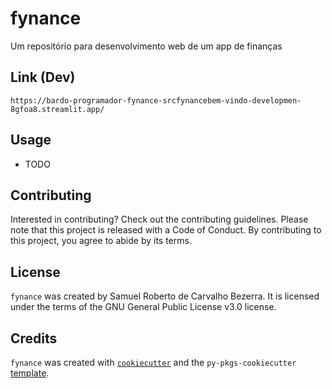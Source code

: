# fynance

Um repositório para desenvolvimento web de um app de finanças

## Link (Dev)

```
https://bardo-programador-fynance-srcfynancebem-vindo-developmen-8gfoa8.streamlit.app/
```

## Usage

- TODO

## Contributing

Interested in contributing? Check out the contributing guidelines. Please note that this project is released with a Code of Conduct. By contributing to this project, you agree to abide by its terms.

## License

`fynance` was created by Samuel Roberto de Carvalho Bezerra. It is licensed under the terms of the GNU General Public License v3.0 license.

## Credits

`fynance` was created with [`cookiecutter`](https://cookiecutter.readthedocs.io/en/latest/) and the `py-pkgs-cookiecutter` [template](https://github.com/py-pkgs/py-pkgs-cookiecutter).
